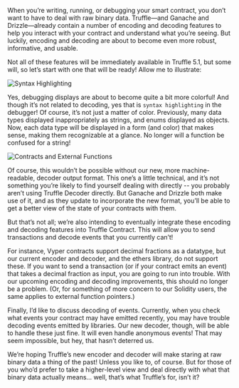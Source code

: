 When you’re writing, running, or debugging your smart contract, you don’t want to have to deal with raw binary data. Truffle––and Ganache and Drizzle––already contain a number of encoding and decoding features to help you interact with your contract and understand what you’re seeing. But luckily, encoding and decoding are about to become even more robust, informative, and usable.

Not all of these features will be immediately available in Truffle 5.1, but some will, so let’s start with one that will be ready! Allow me to illustrate:

![Syntax Highlighting](/img/blog/upcoming-improvements-to-encoding-and-decoding/syntax-highlighting.png)

Yes, debugging displays are about to become quite a bit more colorful! And though it’s not related to decoding, yes that is `syntax highlighting` in the debugger! Of course, it’s not just a matter of color. Previously, many data types displayed inappropriately as strings, and enums displayed as objects. Now, each data type will be displayed in a form (and color) that makes sense, making them recognizable at a glance. No longer will a function be confused for a string!

![Contracts and External Functions](/img/blog/upcoming-improvements-to-encoding-and-decoding/contracts-and-external-functions.png)

Of course, this wouldn’t be possible without our new, more machine-readable, decoder output format. This one’s a little technical, and it’s not something you’re likely to find yourself dealing with directly -- you probably aren’t using Truffle Decoder directly. But Ganache and Drizzle both make use of it, and as they update to incorporate the new format, you’ll be able to get a better view of the state of your contracts with them.

But that’s not all; we’re also intending to eventually integrate these encoding and decoding features into Truffle Contract. This will allow you to send transactions and decode events that you currently can’t!

For instance, Vyper contracts support decimal fractions as a datatype, but our current encoder and decoder, and the ethers library, do not support these. If you want to send a transaction (or if your contract emits an event) that takes a decimal fraction as input, you are going to run into trouble. With our upcoming encoding and decoding improvements, this should no longer be a problem. (Or, for something of more concern to our Solidity users, the same applies to external function pointers.)

Finally, I’d like to discuss decoding of events. Currently, when you check what events your contract may have emitted recently, you may have trouble decoding events emitted by libraries. Our new decoder, though, will be able to handle these just fine. It will even handle anonymous events! That may seem impossible, but hey, that hasn’t deterred us.

We’re hoping Truffle’s new encoder and decoder will make staring at raw binary data a thing of the past! Unless you like to, of course. But for those of you who’d prefer to take a higher-level view and deal directly with what that binary data actually means… well, that’s what Truffle’s for, isn’t it?

